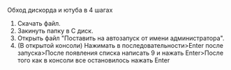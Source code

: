 Обход дискорда и ютуба в 4 шагах
1. Скачать файл.
2. Закинуть папку в C диск.
3. Открыть файл "Поставить на автозапуск от имени администратора".
4. (В открытой консоли) Нажимать в последовательности>Enter после запуска>После появления списка написать 9 и нажать Enter>После того как в консоли все остановилось нажать Enter
